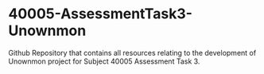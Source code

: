 # 40005-AssessmentTask3-Unownmon
Github Repository that contains all resources relating to the development of Unownmon project for Subject 40005 Assessment Task 3.
